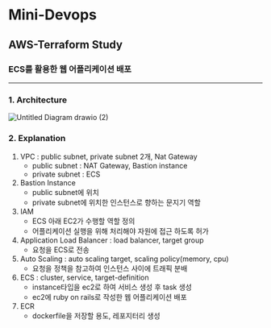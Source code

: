 # Mini-Devops
## AWS-Terraform Study
### ECS를 활용한 웹 어플리케이션 배포
---
### 1. Architecture
![Untitled Diagram drawio (2)](https://user-images.githubusercontent.com/49158155/167415758-410ad8b6-786b-4572-a0c2-d21baac280b3.png)


### 2. Explanation
1. VPC : public subnet, private subnet 2개, Nat Gateway
    - public subnet : NAT Gateway, Bastion instance
    - private subnet : ECS
2. Bastion Instance
    - public subnet에 위치
    - private subnet에 위치한 인스턴스로 향하는 문지기 역할
3. IAM 
    - ECS 아래 EC2가 수행할 역할 정의
    - 어플리케이션 실행을 위해 처리해야 자원에 접근 하도록 허가
4. Application Load Balancer : load balancer, target group
    - 요청을 ECS로 전송
5. Auto Scaling : auto scaling target, scaling policy(memory, cpu)
    - 요청을 정책을 참고하여 인스턴스 사이에 트래픽 분배
6. ECS : cluster, service, target-definition
    - instance타입을 ec2로 하여 서비스 생성 후 task 생성
    - ec2에 ruby on rails로 작성한 웹 어플리케이션 배포
7. ECR 
    - dockerfile을 저장할 용도, 레포지터리 생성



<!-- Security scan triggered at 2025-09-02 16:17:03 -->

<!-- Security scan triggered at 2025-09-02 17:04:08 -->